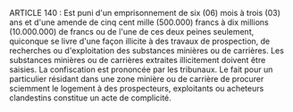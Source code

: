 ARTICLE 140 : Est puni d'un emprisonnement de six (06) mois à trois
(03) ans et d'une amende de cinq cent mille (500.000) francs à dix
millions (10.000.000) de francs ou de l'une de ces deux peines
seulement, quiconque se livre d'une façon illicite à des travaux de
prospection, de recherches ou d'exploitation des substances minières ou
de carrières.
Les substances minières ou de carrières extraites illicitement doivent
être saisies. La confiscation est prononcée par les tribunaux.
Le fait pour un particulier résidant dans une zone minière ou de
carrière de procurer sciemment le logement à des prospecteurs,
exploitants ou acheteurs clandestins constitue un acte de complicité.
